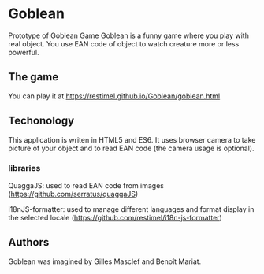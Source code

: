 # Goblean

Prototype of Goblean Game
Goblean is a funny game where you play with real object. You use EAN code of object to watch creature more or less powerful.


## The game

You can play it at
https://restimel.github.io/Goblean/goblean.html

## Techonology

This application is writen in HTML5 and ES6.
It uses browser camera to take picture of your object and to read EAN code (the camera usage is optional).

### libraries

QuaggaJS: used to read EAN code from images (https://github.com/serratus/quaggaJS)

i18nJS-formatter: used to manage different languages and format display in the selected locale (https://github.com/restimel/i18n-js-formatter)

## Authors

Goblean was imagined by Gilles Masclef and Benoît Mariat.

